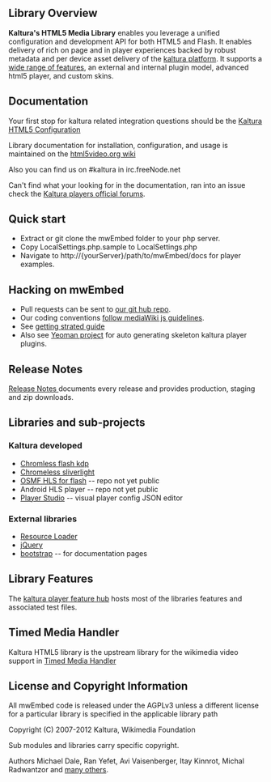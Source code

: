 ## Library Overview

__Kaltura's HTML5 Media Library__ enables you leverage a unified configuration and development API for both HTML5 and Flash. It enables delivery of rich on page and in player experiences backed by robust metadata and per device asset delivery of the [kaltura platform](http://corp.kaltura.com/). It supports a [wide range of features](http://html5video.org/kaltura-player/docs/), an external and internal plugin model, advanced html5 player, and custom skins. 

## Documentation

Your first stop for kaltura related integration questions should be the [Kaltura HTML5 Configuration](http://html5video.org/wiki/Kaltura_HTML5_Configuration)

Library documentation for installation, configuration, and usage is maintained on the [html5video.org wiki](http://html5video.org/wiki/Category:Kaltura_HTML5_Video_Library_Documentation)

Also you can find us on #kaltura in irc.freeNode.net

Can't find what your looking for in the documentation, ran into an issue check the [Kaltura players official forums](http://forum.kaltura.org/categories/kaltura-players-and-player-plugins). 

## Quick start

* Extract or git clone the mwEmbed folder to your php server. 
* Copy LocalSettings.php.sample to LocalSettings.php
* Navigate to http://{yourServer}/path/to/mwEmbed/docs for player examples. 

## Hacking on mwEmbed

* Pull requests can be sent to <a href="https://github.com/kaltura/mwEmbed/">our git hub repo</a>. 
* Our coding conventions <a href="http://www.mediawiki.org/wiki/Manual:Coding_conventions/JavaScript">follow mediaWiki js guidelines</a>. 
* See [getting strated guide](http://knowledge.kaltura.com/kaltura-player-toolkit-theme-skin-and-plugins-guide)
* Also see [Yeoman project](https://github.com/kaltura/generator-kalturaplayer-module) for auto generating skeleton kaltura player plugins.  

## Release Notes

[Release Notes ](https://github.com/kaltura/mwEmbed/tags) documents every release and provides production, staging and zip downloads. 

## Libraries and sub-projects

### Kaltura developed

* [Chromless flash kdp](https://github.com/kaltura/chromeless-kdp) 
* [Chromeless sliverlight](https://github.com/kaltura/chromeless-silverlight)
* [OSMF HLS for flash](https://github.com/kaltura/HLS-OSMF) -- repo not yet public
* Android HLS player -- repo not yet public
* [Player Studio](https://github.com/kaltura/player-studio) -- visual player config JSON editor 

### External libraries 

* [Resource Loader](https://www.mediawiki.org/wiki/ResourceLoader)
* [jQuery](http://jquery.com/) 
* [bootstrap](http://getbootstrap.com/) -- for documentation pages

## Library Features

The [kaltura player feature hub](http://player.kaltura.com/docs/) hosts most of the libraries features and associated test files.  

## Timed Media Handler

Kaltura HTML5 library is the upstream library for the wikimedia video support in <a href="http://www.mediawiki.org/wiki/Extension:TimedMediaHandler">Timed Media Handler</a>

## License and Copyright Information

All mwEmbed code is released under the AGPLv3 unless a different license for a particular library is specified in the applicable library path

Copyright (C) 2007-2012 Kaltura, Wikimedia Foundation

Sub modules and libraries carry specific copyright.

Authors Michael Dale, Ran Yefet, Avi Vaisenberger, Itay Kinnrot, Michal Radwantzor and [many others](https://github.com/kaltura/mwEmbed/graphs/contributors).

